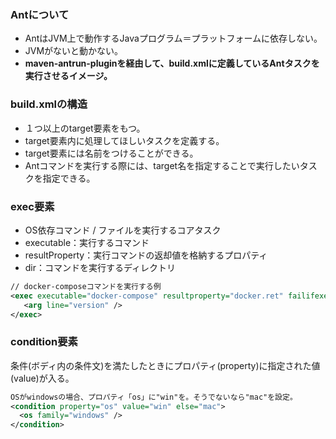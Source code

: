 ### Antについて
- AntはJVM上で動作するJavaプログラム＝プラットフォームに依存しない。
- JVMがないと動かない。
- **maven-antrun-pluginを経由して、build.xmlに定義しているAntタスクを実行させるイメージ。**

### build.xmlの構造
- １つ以上のtarget要素をもつ。
- target要素内に処理してほしいタスクを定義する。
- target要素には名前をつけることができる。
- Antコマンドを実行する際には、target名を指定することで実行したいタスクを指定できる。

### exec要素 
- OS依存コマンド / ファイルを実行するコアタスク
- executable：実行するコマンド
- resultProperty：実行コマンドの返却値を格納するプロパティ
- dir：コマンドを実行するディレクトリ
```xml
// docker-composeコマンドを実行する例
<exec executable="docker-compose" resultproperty="docker.ret" failifexecutionfails="false">
   <arg line="version" />
</exec>
```

### condition要素
条件(ボディ内の条件文)を満たしたときにプロパティ(property)に指定された値(value)が入る。
```xml
OSがwindowsの場合、プロパティ「os」に"win"を。そうでないなら"mac"を設定。
<condition property="os" value="win" else="mac">
  <os family="windows" />
</condition>
```


